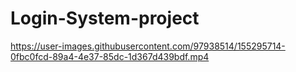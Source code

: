 # Login-System-project

https://user-images.githubusercontent.com/97938514/155295714-0fbc0fcd-89a4-4e37-85dc-1d367d439bdf.mp4
